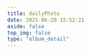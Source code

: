 ```yaml
---
title: dailyPhoto
date: 2025-06-20 15:52:21
aside: false
top_img: false
type: "album_detail"
---
```


